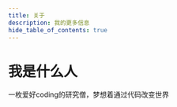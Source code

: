 ```yaml
---
title: 关于
description: 我的更多信息
hide_table_of_contents: true
---
```


# 我是什么人

一枚爱好coding的研究僧，梦想着通过代码改变世界